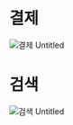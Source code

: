 # 결제
![결제  Untitled](https://user-images.githubusercontent.com/95197594/166396900-3090ba47-ab10-4b3a-9738-f579e4f05278.jpg)

# 검색
![검색  Untitled](https://user-images.githubusercontent.com/95197594/166396908-19d469e4-278e-4dec-97e4-2890a45d2d86.jpg)
